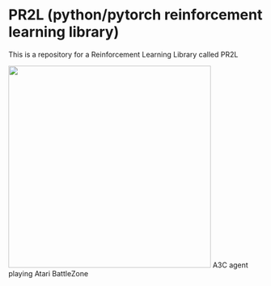 # PR2L (python/pytorch reinforcement learning library)
This is a repository for a Reinforcement Learning Library called PR2L

<img src="https://github.com/Ianpro1/RL-agents/blob/master/BattleZone.gif" width="400">
A3C agent playing Atari BattleZone
